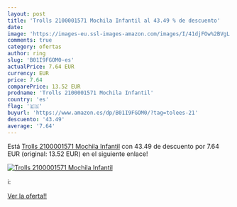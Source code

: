 ```yaml
---
layout: post
title: 'Trolls 2100001571 Mochila Infantil al 43.49 % de descuento'
date: 
image: 'https://images-eu.ssl-images-amazon.com/images/I/41djFOw%2BVgL._SL200_.jpg'
comments: true
category: ofertas
author: ring
slug: 'B01I9FGOM0-es'
actualPrice: 7.64 EUR
currency: EUR
price: 7.64
comparePrice: 13.52 EUR
prodname: 'Trolls 2100001571 Mochila Infantil'
country: 'es'
flag: '🇪🇸'
buyurl: 'https://www.amazon.es/dp/B01I9FGOM0/?tag=tolees-21'
descuento: '43.49'
average: '7.64'
---
```


Está [Trolls 2100001571 Mochila Infantil](https://www.amazon.es/dp/B01I9FGOM0/?tag=tolees-21) con 43.49 de descuento por 7.64 EUR (original: 13.52 EUR) en el siguiente enlace!

[![Trolls 2100001571 Mochila Infantil](https://images-eu.ssl-images-amazon.com/images/I/41djFOw%2BVgL._SL200_.jpg)](https://www.amazon.es/dp/B01I9FGOM0/?tag=tolees-21)

ℹ️:


[Ver la oferta!!](https://www.amazon.es/dp/B01I9FGOM0/?tag=tolees-21)
